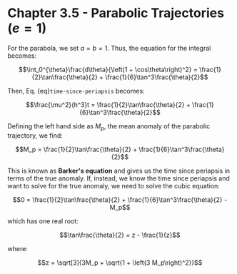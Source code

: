 # Chapter 3.5 - Parabolic Trajectories ($e = 1$)

For the parabola, we set $a = b = 1$. Thus, the equation for the integral becomes:

$$\int_0^{\theta}\frac{d\theta}{\left(1 + \cos\theta\right)^2} = \frac{1}{2}\tan\frac{\theta}{2} + \frac{1}{6}\tan^3\frac{\theta}{2}$$

Then, Eq. {eq}`time-since-periapsis` becomes:

$$\frac{\mu^2}{h^3}t = \frac{1}{2}\tan\frac{\theta}{2} + \frac{1}{6}\tan^3\frac{\theta}{2}$$

Defining the left hand side as $M_p$, the mean anomaly of the parabolic trajectory, we find:

$$M_p = \frac{1}{2}\tan\frac{\theta}{2} + \frac{1}{6}\tan^3\frac{\theta}{2}$$

This is known as **Barker's equation** and gives us the time since periapsis in terms of the true anomaly. If, instead, we know the time since periapsis and want to solve for the true anomaly, we need to solve the cubic equation:

$$0 = \frac{1}{2}\tan\frac{\theta}{2} + \frac{1}{6}\tan^3\frac{\theta}{2} - M_p$$

which has one real root:

$$\tan\frac{\theta}{2} = z - \frac{1}{z}$$

where:

$$z = \sqrt[3]{3M_p + \sqrt{1 + \left(3 M_p\right)^2}}$$
